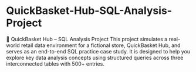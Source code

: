 # QuickBasket-Hub-SQL-Analysis-Project
🛒 QuickBasket Hub – SQL Analysis Project This project simulates a real-world retail data environment for a fictional store, QuickBasket Hub, and serves as an end-to-end SQL practice case study. It is designed to help you explore key data analysis concepts using structured queries across three interconnected tables with 500+ entries.
